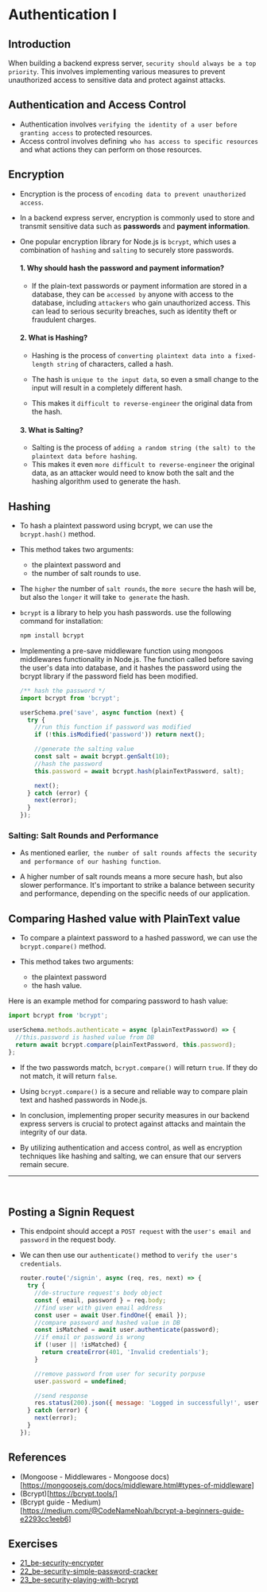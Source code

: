 # Authentication I

## Introduction

When building a backend express server, `security should always be a top priority`. This involves implementing various measures to prevent unauthorized access to sensitive data and protect against attacks.

## Authentication and Access Control

- Authentication involves `verifying the identity of a user before granting access` to protected resources.
- Access control involves defining` who has access to specific resources` and what actions they can perform on those resources.

## Encryption

- Encryption is the process of `encoding data to prevent unauthorized access`.
- In a backend express server, encryption is commonly used to store and transmit sensitive data such as **passwords** and **payment information**.
- One popular encryption library for Node.js is `bcrypt`, which uses a combination of `hashing` and `salting` to securely store passwords.

  #### 1. Why should hash the password and payment information?

  - If the plain-text passwords or payment information are stored in a database, they can be `accessed by` anyone with access to the database, including `attackers` who gain unauthorized access. This can lead to serious security breaches, such as identity theft or fraudulent charges.

  #### 2. What is Hashing?

  - Hashing is the process of `converting plaintext data into a fixed-length string` of characters, called a hash.

  - The hash is `unique to the input data`, so even a small change to the input will result in a completely different hash.
  - This makes it `difficult to reverse-engineer` the original data from the hash.

  #### 3. What is Salting?

  - Salting is the process of `adding a random string (the salt) to the plaintext data before hashing`.
  - This makes it even `more difficult to reverse-engineer` the original data, as an attacker would need to know both the salt and the hashing algorithm used to generate the hash.

## Hashing

- To hash a plaintext password using bcrypt, we can use the `bcrypt.hash()` method.
- This method takes two arguments:
  - the plaintext password and
  - the number of salt rounds to use.
- The `higher` the number of `salt rounds`, the `more secure` the hash will be, but also the `longer` it will take `to generate` the hash.
- `bcrypt` is a library to help you hash passwords. use the following command for installation:

  ```bash
  npm install bcrypt
  ```

- Implementing a pre-save middleware function using mongoos middlewares functionality in Node.js. The function called before saving the user's data into database, and it hashes the password using the bcrypt library if the password field has been modified.

  ```js
  /** hash the password */
  import bcrypt from 'bcrypt';

  userSchema.pre('save', async function (next) {
    try {
      //run this function if password was modified
      if (!this.isModified('password')) return next();

      //generate the salting value
      const salt = await bcrypt.genSalt(10);
      //hash the password
      this.password = await bcrypt.hash(plainTextPassword, salt);

      next();
    } catch (error) {
      next(error);
    }
  });
  ```

### Salting: Salt Rounds and Performance

- As mentioned earlier,` the number of salt rounds affects the security and performance of our hashing function`.

- A higher number of salt rounds means a more secure hash, but also slower performance. It's important to strike a balance between security and performance, depending on the specific needs of our application.

## Comparing Hashed value with PlainText value

- To compare a plaintext password to a hashed password, we can use the `bcrypt.compare()` method.

- This method takes two arguments:
  - the plaintext password
  - the hash value.

Here is an example method for comparing password to hash value:

```js
import bcrypt from 'bcrypt';

userSchema.methods.authenticate = async (plainTextPassword) => {
  //this.password is hashed value from DB
  return await bcrypt.compare(plainTextPassword, this.password);
};
```

- If the two passwords match, `bcrypt.compare()` will return `true`. If they do not match, it will return `false`.

- Using `bcrypt.compare()` is a secure and reliable way to compare plain text and hashed passwords in Node.js.

- In conclusion, implementing proper security measures in our backend express servers is crucial to protect against attacks and maintain the integrity of our data.

- By utilizing authentication and access control, as well as encryption techniques like hashing and salting, we can ensure that our servers remain secure.

---

<br>

## Posting a Signin Request

- This endpoint should accept a `POST request` with the `user's email and password` in the request body.
- We can then use our `authenticate()` method to `verify the user's credentials`.

  ```js
  router.route('/signin', async (req, res, next) => {
    try {
      //de-structure request's body object
      const { email, password } = req.body;
      //find user with given email address
      const user = await User.findOne({ email });
      //compare password and hashed value in DB
      const isMatched = await user.authenticate(password);
      //if email or password is wrong
      if (!user || !isMatched) {
        return createError(401, 'Invalid credentials');
      }

      //remove password from user for security porpuse
      user.password = undefined;

      //send response
      res.status(200).json({ message: 'Logged in successfully!', user });
    } catch (error) {
      next(error);
    }
  });
  ```

## References

- (Mongoose - Middlewares - Mongoose docs)[https://mongoosejs.com/docs/middleware.html#types-of-middleware]
- (Bcrypt)[https://bcrypt.tools/]
- (Bcrypt guide - Medium)[https://medium.com/@CodeNameNoah/bcrypt-a-beginners-guide-e2293cc1eeb6]

## Exercises

- [21_be-security-encrypter](https://classroom.github.com/a/_yeYeo3r)
- [22_be-security-simple-password-cracker](https://classroom.github.com/a/NQrnMXTG)
- [23_be-security-playing-with-bcrypt](https://classroom.github.com/a/75AGk05t)
